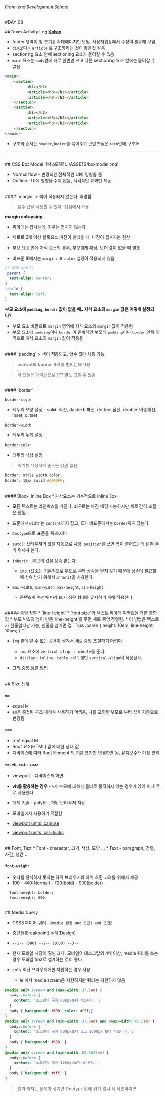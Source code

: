 ###### Front-end Development School

#DAY 08

##Team Activity Log
**[Kakao](http://kakaocorp.com/main)**
* footer 영역이 창 크기를 확대해야지만 보임. 사용자입장에서 수정이 필요해 보임
* `div`보다는 `article` 로 구조화하는 것이 좋을것 같음
* sectioning 요소 안에 sectioning 요소가 들어갈 수 있음
* `main` 요소는 `body`안에 바로 한번만 쓰고 다른 sectioning 요소 안에는 들어갈 수 없음

```html
<main>
    <section>
          <h2></h2>
          <article><h3></h3></article>
          <article><h3></h3></article>
    </section>
    <section>
          <h2></h2>
          <article><h3></h3></article>
          <article><h3></h3></article>
    </section>
</main>
```

* 구조화 순서는 `header`,`footer`를 묶어주고 콘텐츠들은 `main`안에 구조화

-----
<br>  
## CSS Box Model
![박스모델](../ASSETS/boxmodel.png)

* Normal flow - 변경되면 전체적인 UI에 영향을 줌
* Outline - UI에 영향을 주지 않음, 시각적인 효과만 제공

<br>  
#### `margin`
> 색이 적용되지 않는다. 투명함

> 음수 값을 사용할 수 있다. 접점에서 사용

**margin collapsing** 
* 위아래는 겹치는데, 좌우는 겹치지 않는다.
* 세로로 2개 이상 블록요소 마진이 만났을 때, 마진이 겹쳐지는 현상
* 부모 요소 안에 자식 요소의 경우, 부모에게 패딩, 보더 값이 없을 때 발생

* 비표준 IE에서는 `margin: 0 auto;` 설정이 적용되지 않음
```css
/* 대체 방식 */
.parent {
  text-align: center;
}
.child {
  text-align: left;
}
```

**부모 요소에 `padding`, `border` 값이 없을 때.. 자식 요소의 `margin` 값은 어떻게 설정되나?**
* 부모 요소 바깥으로 `margin` 영역에 자식 요소의 `margin` 값이 적용됨
* 부모 요소에  `padding`이나 `border`이 존재하면 부모의 `padding`이나 `border` 안쪽 영역으로 자식 요소의 `margin` 값이 적용됨

<br>
#### `padding`
> 색이 적용되고, 양수 값만 사용 가능

> content와 border 사이를 벌리는데 사용

> 각 요들은 대각선으로 ??? 별도 그릴 수 있음

<br>
#### `border`

`border-style `
* 테두리 모양 설정 - solid:  직선, dashed: 파선, dotted: 점선, double: 이중괘선, inset, outset

`border-width`
* 테두리 두께 설정

`border-color`
* 테두리 색상 설정

>속기형 작성시에 순서는 상관 없음

```css
border: style width color;
border: 10px solid #0080FF;
```

<br>
#### Block, Inline Box
* 가상요소는 기본적으로 Inline Box

* 모든 텍스트는 라인박스를 가진다. 좌우로는 마진 패딩 가능하지만 세로 간격 조절은 안됨.
* 표준에서 `width`는 `content`까지 잡고, IE가 비표준에서는 `border`까지 잡는다. 
* `Doctype`으로 표준을 꼭 쓰자!!!

* `auto`는 브라우저의 값을 자동으로 사용, `position`을 쓰면 폭이 줄어드는데 넓혀 주기 위해서 쓴다.
* `inherit` - 부모의 값을 상속 받는다.
  * `input`요소는 기본적으로 부모로 부터 상속을 받지 않기 때문에 상속이 필요할 때 상속 받기 위해서 `inherit`을 사용한다.

* `max-width`, `min-width`, `max-height`, `min-height`
  * 콘텐츠의 속성에 따라 보기 쉬운 형태를 유지하기 위해 적용한다.

<br>
##### 중앙 정렬
* `line-height` 
  * `font-size`와 텍스트 위아래 여백값을 더한 총합값
  * 부모 박스의 높이 만큼 `line-height`를 주면 세로 중앙 정렬됨.
    * 이 방법은 텍스트가 한줄일때만 가능, 한줄을 넘기면 겹
```css
.paren {
  height: 10em;
  line-height: 10em;
}
```

* `img` 밑에 알 수 없는 공간이 생겨서 세로 중앙 조절하기 어렵다.
  * `img` 요소에 `vertical-align : middle`를 준다. 
  * `display: inline, table-cell` 에만 `vertical-align`이 적용된다.

* [그외 중앙 정렬 방법](http://www.student.oulu.fi/~lauirai/www/css/middle)

<br>
## Size 단위

#### `em`
* equal M
* `em`은 중첩된 구조 내에서 사용하기 어려움, 나를 포함한 부모로 부터 값을 기준으로 변경됨

#### `rem`
* root equal M
* Root 요소(HTML) 값에 대한 상대 값
* 디바이스에 따라 Root Element 의 기본 크기만 변경하면 됨, 유지보수가 가장 편리

#### `vw`, `vh`, `vmin`, `vmax`
* viewport - 디바이스의 화면
* **vh를 활용하는 경우** - `%`가 부모에 대해서 올바로 동작하지 않는 경우가 있어 이때 주로 사용한다. 
* 대체 기술 - polyfill , 하위 브라우저 지원
* 모바일에서 사용하기 적절함

* [viewport units, caniuse](http://caniuse.com/#search=vw)
* [viewport units, css-tricks](https://css-tricks.com/viewport-sized-typography/)

<br>
## Font, Text
* Font - character, 크기, 색상, 모양 ...
* Text - paragraph, 정렬, 자간, 행간 ...

#### `font-weight`
* 숫자를 인식하지 못하는 하위 브라우저의 하위 호환 고려를 위해서 제공
* 100 - 400(Normal) - 700(bold) - 900(bolder) 

```css
  font-weight: bolder; 
  font-weight: 900; 
```

<br>
## Media Query

* CSS3 미디어 쿼리  -  `@media 환경 and 조건1 and 조건2`
* 중단점(Breakpoint) 설계(Design)
* `--1-- (600) --2-- (1000) --3--`

* 현재 모바일 시장이 훨씬 크다.  모바일이 데스크탑의 4배 이상, media 쿼리를 쓰는 경우 모바일 first로 설계하는 것이 좋다.

* `only` 최신 브라우저에만 지원하는 경우 사용
  * ie 에서 media screen은 지원하지만 쿼리는 지원하지 않음

```css
@media only screen and (max-width: 37.5em) {
  body::before {
    content: '스크린의 폭이 600px보다 작습니다.';
  }
  body { background: #000; color: #fff;}
}
@media only screen and (min-width: 37.5em) and (max-width: 62.5em) {
  body::before {
    content: '스크린의 폭이 600px보다 크고 1000px 보다 작습니다.';
  }
  body { background: #888; }
}
@media only screen and (min-width: 62.5625em) {
  body::before {
    content: '스크린의 폭이 1000px보다 큽니다.';
  }
  body { background: #fff; }
}
```

>  뭔가 깨지는 문제가 생기면 Doctype 위에 뭐가 없나 꼭 확인하자!!!


